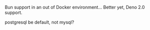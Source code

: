 Bun support in an out of Docker environment... Better yet, Deno 2.0 support.

postgresql be default, not mysql?

